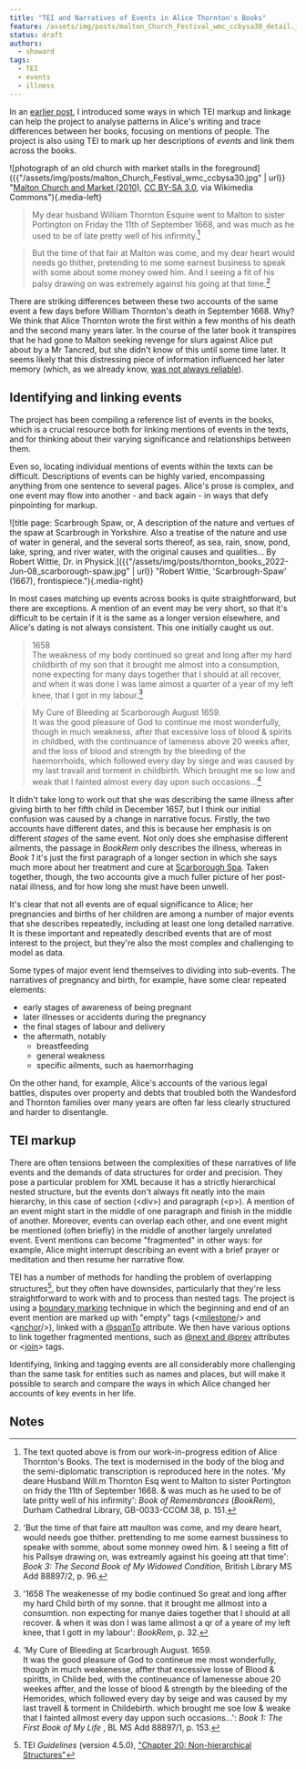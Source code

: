 ```yaml
---
title: "TEI and Narratives of Events in Alice Thornton's Books"
feature: /assets/img/posts/malton_Church_Festival_wmc_ccbysa30_detail.jpg
status: draft
authors:
  - showard
tags:
  - TEI
  - events
  - illness
---
```


In an [earlier post](https://thornton.kdl.kcl.ac.uk/posts/blog/2022-08-25-encoding-alice-thorntons-books/), I introduced some ways in which TEI markup and linkage can help the project to analyse patterns in Alice's writing and trace differences between her books, focusing on mentions of people. The project is also using TEI to mark up her descriptions of *events* and link them across the books.

![photograph of an old church with market stalls in the foreground]({{"/assets/img/posts/malton_Church_Festival_wmc_ccbysa30.jpg" | url}} "[Malton Church and Market (2010)](https://commons.wikimedia.org/wiki/File:Church_Festival.JPG), [CC BY-SA 3.0](https://creativecommons.org/licenses/by-sa/3.0), via Wikimedia Commons"){.media-left}

> My dear husband William Thornton
Esquire went to Malton to sister Portington
on Friday the 11th of September 1668, and
was much as he used to be of late pretty
well of his infirmity.[^1]

> But the time of that fair at Malton was come, and my
dear heart would needs go thither, pretending to me some
earnest business to speak with some about some money owed
him. And I seeing a fit of his palsy drawing on was extremely
against his going at that time.[^2]

There are striking differences between these two accounts of the same event a few days before William Thornton's death in September 1668. Why? We think that Alice Thornton wrote the first within a few months of his death and the second many years later. In the course of the later book it transpires that he had gone to Malton seeking revenge for slurs against Alice put about by a Mr Tancred, but she didn't know of this until some time later. It seems likely that this distressing piece of information influenced her later memory (which, as we already know, [was not always reliable](https://thornton.kdl.kcl.ac.uk/posts/blog/2022-07-25-alice-thornton-middleham-castle/)).


Identifying and linking events
---------

The project has been compiling a reference list of events in the books, which is a crucial resource both for linking mentions of events in the texts, and for thinking about their varying significance and relationships between them.

Even so, locating individual mentions of events within the texts can be difficult. Descriptions of events can be highly varied, encompassing anything from one sentence to several pages. Alice's prose is complex, and one event may flow into another - and back again - in ways that defy pinpointing for markup.

![title page: Scarbrough Spaw, or, A description of the nature and vertues of the spaw at Scarbrough in Yorkshire. Also a treatise of the nature and use of water in general, and the several sorts thereof, as sea, rain, snow, pond, lake, spring, and river water, with the original causes and qualities... By Robert Wittie, Dr. in Physick.]({{"/assets/img/posts/thornton_books_2022-Jun-08_scarborough-spaw.jpg" | url}} "Robert Wittie, 'Scarbrough-Spaw' (1667), frontispiece."){.media-right}

In most cases matching up events across books is quite straightforward, but there are exceptions. A mention of an event may be very short, so that it's difficult to be certain if it is the same as a longer version elsewhere, and Alice's dating is not always consistent. This one initially caught us out.


> 1658<br>
> The weakness of my body continued so great and long 
> after my hard childbirth of my son that it brought me 
> almost into a consumption, none expecting for many days 
> together that I should at all recover, and when it was 
> done I was lame almost a quarter of a year of my left 
> knee, that I got in my labour.[^3]

> My Cure of Bleeding at Scarborough August 1659.<br>
>It was the good pleasure of God to continue me most wonderfully, 
though in much weakness, after that excessive loss of blood & spirits 
in childbed, with the continuance of lameness above 20 weeks after, 
and the loss of blood and strength by the bleeding of the haemorrhoids, 
which followed every day by siege and was caused by my last travail 
and torment in childbirth. Which brought me so low and weak that I fainted 
almost every day upon such occasions...[^4]

It didn't take long to work out that she was describing the same illness after giving birth to her fifth child in December 1657, but I think our initial confusion was caused by a change in narrative focus. Firstly, the two accounts have different dates, and this is because her emphasis is on different *stages* of the same event. Not only does she emphasise different ailments, the passage in *BookRem* only describes the illness, whereas in *Book 1* it's just the first paragraph of a longer section in which she says much more about her treatment and cure at [Scarborough Spa](https://www.citizan.org.uk/blog/2017/Aug/24/scarborough-first-seaside-resort/). Taken together, though, the two accounts give a much fuller picture of her post-natal illness, and for how long she must have been unwell.

It's clear that not all events are of equal significance to Alice; her pregnancies and births of her children are among a number of major events that she describes repeatedly, including at least one long detailed narrative. It is these important and repeatedly described events that are of most interest to the project, but they're also the most complex and challenging to model as data.

Some types of major event lend themselves to dividing into sub-events. The narratives of pregnancy and birth, for example, have some clear repeated elements:

* early stages of awareness of being pregnant
* later illnesses or accidents during the pregnancy
* the final stages of labour and delivery
* the aftermath, notably
   * breastfeeding
   * general weakness
   * specific ailments, such as haemorrhaging

On the other hand, for example, Alice's accounts of the various legal battles, disputes over property and debts that troubled both the Wandesford and Thornton families over many years are often far less clearly structured and harder to disentangle.


TEI markup
----------

There are often tensions between the complexities of these narratives of life events and the demands of data structures for order and precision. They pose a particular problem for XML because it has a strictly hierarchical nested structure, but the events don't always fit neatly into the main hierarchy, in this case of section (&lt;div&gt;) and paragraph (&lt;p&gt;). A mention of an event might start in the middle of one paragraph and finish in the middle of another. Moreover, events can overlap each other, and one event might be mentioned (often briefly) in the middle of another largely unrelated event. Event mentions can become "fragmented" in other ways: for example, Alice might interrupt describing an event with a brief prayer or meditation and then resume her narrative flow.

TEI has a number of methods for handling the problem of overlapping structures[^5], but they often have downsides, particularly that they're less straightforward to work with and to process than nested tags. The project is using a [boundary marking](https://tei-c.org/release/doc/tei-p5-doc/en/html/NH.html#NHBM) technique in which the beginning and end of an event mention are marked up with "empty" tags (&lt;[milestone](https://tei-c.org/release/doc/tei-p5-doc/en/html/ref-milestone.html)/&gt; and &lt;[anchor](https://tei-c.org/release/doc/tei-p5-doc/en/html/ref-anchor.html)/&gt;), linked with a [@spanTo](https://tei-c.org/release/doc/tei-p5-doc/de/html/ref-att.spanning.html) attribute. We then have various options to link together fragmented mentions, such as [@next and @prev](https://tei-c.org/release/doc/tei-p5-doc/en/html/ref-att.global.linking.html) attributes or &lt;[join](https://tei-c.org/release/doc/tei-p5-doc/en/html/ref-join.html)&gt; tags.


Identifying, linking and tagging events are all considerably more challenging than the same task for entities such as names and places, but will make it possible to search and compare the ways in which Alice changed her accounts of key events in her life.






Notes
------

[^1]: The text quoted above is from our work-in-progress edition of Alice Thornton's Books. The text is modernised in the body of the blog and the semi-diplomatic transcription is reproduced here in the notes. 'My deare Husband Will.m Thornton Esq went to Malton to sister Portington on fridy the 11th of September 1668. & was much as he used to be of late pritty well of his infirmity': *Book of Remembrances* (*BookRem*), Durham Cathedral Library, GB-0033-CCOM 38, p. 151.

[^2]: 'But the time of that faire att maulton was come, and my
deare heart, would needs goe thither. prettending to me some
earnest bussiness to speake with somme, about some monney owed
him. & I seeing a fitt of his Pallsye drawing on, was extreamly
against his goeing att that time': *Book 3: The Second Book of My Widowed Condition*, British Library MS Add 88897/2, p. 96.

[^3]: '1658	 The weakenesse of my bodie continued So great and long affter my hard Child birth of my sonne. that it brought me allmost into a consumtion. non expecting for manye daies together that I should at all recover. & when it was don I was lame allmost a qr of a yeare of my left knee, that I gott in my labour': *BookRem*, p. 32.

[^4]: 'My Cure of Bleeding at Scarbrough August. 1659. <br>
It was the good pleasure of God to contineue me most
wonderfully, though in much weakenesse, affter that excessive
losse of Blood & spiritts, in Childe bed, with the contineuance
of lamenesse aboue 20 weekes affter, and the losse of blood
& strength by the bleeding of the Hemorides, which followed
every day by seige and was caused by my last travell
& torment in Childebirth. which brought me soe low & weake
that I fainted allmost every day uppon such occasions...': *Book 1: The First Book of My Life* , BL MS Add 88897/1, p. 153.

[^5]: TEI *Guidelines* (version 4.5.0), ["Chapter 20: Non-hierarchical Structures"](https://tei-c.org/release/doc/tei-p5-doc/en/html/NH.html)
